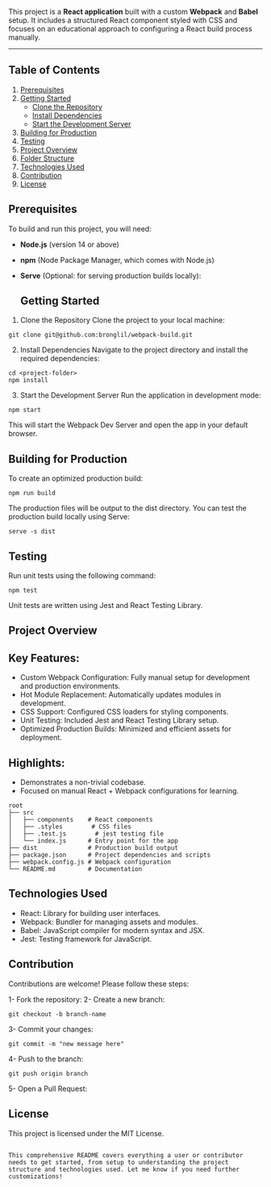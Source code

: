 This project is a **React application** built with a custom **Webpack** and **Babel** setup. It includes a structured React component styled with CSS and focuses on an educational approach to configuring a React build process manually.

---

## Table of Contents

1. [Prerequisites](#prerequisites)
2. [Getting Started](#getting-started)
   - [Clone the Repository](#1-clone-the-repository)
   - [Install Dependencies](#2-install-dependencies)
   - [Start the Development Server](#3-start-the-development-server)
3. [Building for Production](#building-for-production)
4. [Testing](#testing)
5. [Project Overview](#project-overview)
6. [Folder Structure](#folder-structure)
7. [Technologies Used](#technologies-used)
8. [Contribution](#contribution)
9. [License](#license)


## Prerequisites

To build and run this project, you will need:

- **Node.js** (version 14 or above)
- **npm** (Node Package Manager, which comes with Node.js)
- **Serve** (Optional: for serving production builds locally):

  ## Getting Started
  
1. Clone the Repository
Clone the project to your local machine:

```
git clone git@github.com:bronglil/webpack-build.git

```

2. Install Dependencies
   Navigate to the project directory and install the required dependencies:

```
cd <project-folder>
npm install
```
3. Start the Development Server
Run the application in development mode:
```
npm start
```
This will start the Webpack Dev Server and open the app in your default browser.

## Building for Production
To create an optimized production build:
```
npm run build
```

The production files will be output to the dist directory.
You can test the production build locally using Serve:

```
serve -s dist
```

## Testing
Run unit tests using the following command:
```
npm test
```
Unit tests are written using Jest and React Testing Library.

## Project Overview
## Key Features:
- Custom Webpack Configuration: Fully manual setup for development and production environments. 
- Hot Module Replacement: Automatically updates modules in development.
- CSS Support: Configured CSS loaders for styling components.
- Unit Testing: Included Jest and React Testing Library setup.
- Optimized Production Builds: Minimized and efficient assets for deployment.

## Highlights:
- Demonstrates a non-trivial codebase.
- Focused on manual React + Webpack configurations for learning.

```
root
├── src
│   ├── components    # React components
│   ├── .styles        # CSS files
│   ├── .test.js        # jest testing file
│   └── index.js      # Entry point for the app
├── dist              # Production build output
├── package.json      # Project dependencies and scripts
├── webpack.config.js # Webpack configuration
└── README.md         # Documentation
```

## Technologies Used
- React: Library for building user interfaces.
- Webpack: Bundler for managing assets and modules.
- Babel: JavaScript compiler for modern syntax and JSX.
- Jest: Testing framework for JavaScript.

</hr>

## Contribution
Contributions are welcome! Please follow these steps:

1- Fork the repository:
2- Create a new branch:

```
git checkout -b branch-name
```

3- Commit your changes:
```
git commit -m "new message here"
```

4- Push to the branch:
```
git push origin branch
```
5- Open a Pull Request:


## License
This project is licensed under the MIT License.

```

This comprehensive README covers everything a user or contributor needs to get started, from setup to understanding the project structure and technologies used. Let me know if you need further customizations!
```
